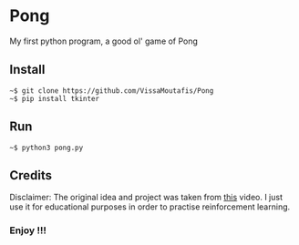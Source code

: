 # Pong
My first python program, a good ol' game of Pong

## Install

```shell
~$ git clone https://github.com/VissaMoutafis/Pong
~$ pip install tkinter
```

## Run

```shell
~$ python3 pong.py
```

## Credits

Disclaimer: The original idea and project was taken from [this](https://www.youtube.com/watch?v=XGf2GcyHPhc&t=2368s) video.
I just use it for educational purposes in order to practise reinforcement learning.

### Enjoy !!!
